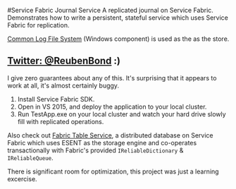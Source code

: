 #Service Fabric Journal Service
A replicated journal on Service Fabric. Demonstrates how to write a persistent, stateful service which uses Service Fabric for replication.

[Common Log File System](https://msdn.microsoft.com/en-us/library/windows/desktop/bb986747(v=vs.85).aspx) (Windows component) is used as the as the store.

## [Twitter: @ReubenBond](https://twitter.com/reubenbond) :)

I give zero guarantees about any of this. It's surprising that it appears to work at all, it's almost certainly buggy.

1. Install Service Fabric SDK.
2. Open in VS 2015, and deploy the application to your local cluster.
3. Run TestApp.exe on your local cluster and watch your hard drive slowly fill with replicated operations.

Also check out [Fabric Table Service](https://github.com/ReubenBond/FabricTableService), a distributed database on Service Fabric which uses ESENT as the storage engine and co-operates transactionally with Fabric's provided `IReliableDictionary` & `IReliableQueue`.

There is significant room for optimization, this project was just a learning excercise.
